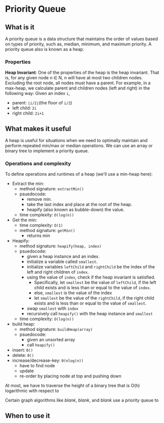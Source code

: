 # Priority Queue

## What is it

A priority queue is a data structure that maintains the order of values based on types of priority, such as, median, minimum, and maximum priority.
A priority queue also is known as a heap.

### Properties

**Heap Invariant**: One of the properties of the heap is the heap invariant. That is, for any given node n ∈ N, n will have at most two children nodes. Excluding the root node, all nodes must have a parent.
For example, in a max-heap, we calculate parent and children nodes (left and right) in the following way:
Given an index `i`,

- parent: `⌊i/2⌋`(the floor of `i/2`)
- left child: `2i`
- right child: `2i+1`

## What makes it useful

A heap is useful for situations when we need to optimally maintain and perform repeated min/max or median operations.
We can use an array or binary tree to implement a priority queue.

### Operations and complexity

To define operations and runtimes of a heap (we'll use a min-heap here):

- Extract the min:
  - method signature: `extractMin()`
  - psuedocode:
    - remove min.
    - take the last index and place at the root of the heap.
    - heapify (also known as bubble-down) the value.
  - time complexity: `O(log(n))`
- Get the min:
  - time complexity: `O(1)`
  - method signature: `getMin()`
    - returns min
- Heapify:
  - method signature: `heapify(heap, index)`
  - psuedocode:
    - given a heap instance and an index.
    - initialize a variable called `smallest`.
    - initialize variables `leftChild` and `rightChild` be the index of the left and right children of `index`.
    - using the value of `index`, check if the heap invariant is satisfied.
      - Specifically, let `smallest` be the value of `leftChild`, if the left child exists and is less than or equal to the value of `index`.
      - else, `smallest` is the value of the index
      - let `smallest` be the value of the `rightChild`, if the right child exists and is less than or equal to the value of `smallest`.
    - swap `smallest` with `index`
    - recursively call `heapify()` with the heap instance and `smallest`
  - time complexity: `O(log(n))`
- build heap:
  - method signature: `buildHeap(array)`
  - psuedocode:
    - given an unsorted array
    - call `heapify()`
- insert: `Θ()`
- delete: `Θ()`
- increase/decrease-key: `Θ(nlog(n))`
  - have to find node
  - update
  - re-order by placing node at top and pushing down

At most, we have to traverse the height of a binary tree
that is O(h)
logarithmic with respect to

Certain graph algorithms like _blank_, _blank_, and _blank_ use a priority queue to

## When to use it
